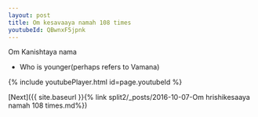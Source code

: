 ```yaml
---
layout: post
title: Om kesavaaya namah 108 times
youtubeId: QBwnxF5jpnk
---
```

 
 
Om Kanishtaya nama 
 
 -  Who is younger(perhaps refers to Vamana) 
 
  
 
  
 
 
 
 
 
 


{% include youtubePlayer.html id=page.youtubeId %}
 
[Next]({{ site.baseurl }}{% link  split2/_posts/2016-10-07-Om hrishikesaaya namah 108 times.md%})
 
